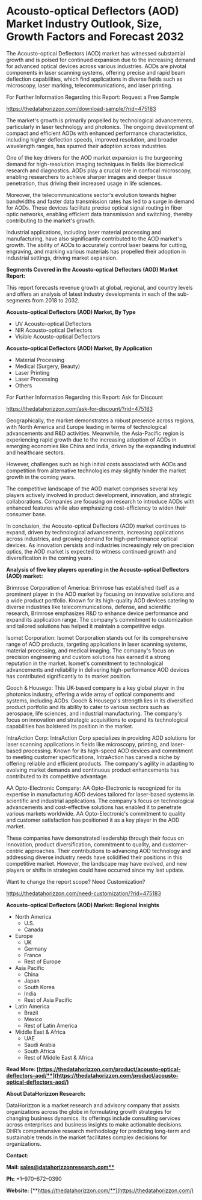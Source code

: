 ﻿# **Acousto-optical Deflectors (AOD) Market Industry Outlook, Size, Growth Factors and Forecast 2032**
The Acousto-optical Deflectors (AOD) market has witnessed substantial growth and is poised for continued expansion due to the increasing demand for advanced optical devices across various industries. AODs are pivotal components in laser scanning systems, offering precise and rapid beam deflection capabilities, which find applications in diverse fields such as microscopy, laser marking, telecommunications, and laser printing.

For Further Information Regarding this Report: Request a Free Sample

<https://thedatahorizzon.com/download-sample/?rid=475183>



The market's growth is primarily propelled by technological advancements, particularly in laser technology and photonics. The ongoing development of compact and efficient AODs with enhanced performance characteristics, including higher deflection speeds, improved resolution, and broader wavelength ranges, has spurred their adoption across industries.

One of the key drivers for the AOD market expansion is the burgeoning demand for high-resolution imaging techniques in fields like biomedical research and diagnostics. AODs play a crucial role in confocal microscopy, enabling researchers to achieve sharper images and deeper tissue penetration, thus driving their increased usage in life sciences.

Moreover, the telecommunications sector's evolution towards higher bandwidths and faster data transmission rates has led to a surge in demand for AODs. These devices facilitate precise optical signal routing in fiber optic networks, enabling efficient data transmission and switching, thereby contributing to the market's growth.

Industrial applications, including laser material processing and manufacturing, have also significantly contributed to the AOD market's growth. The ability of AODs to accurately control laser beams for cutting, engraving, and marking various materials has propelled their adoption in industrial settings, driving market expansion.

**Segments Covered in the Acousto-optical Deflectors (AOD) Market Report:**

This report forecasts revenue growth at global, regional, and country levels and offers an analysis of latest industry developments in each of the sub-segments from 2018 to 2032.

**Acousto-optical Deflectors (AOD) Market, By Type**

- UV Acousto-optical Deflectors
- NIR Acousto-optical Deflectors
- Visible Acousto-optical Deflectors

**Acousto-optical Deflectors (AOD) Market, By Application**

- Material Processing
- Medical (Surgery, Beauty)
- Laser Printing
- Laser Processing
- Others

For Further Information Regarding this Report: Ask for Discount

<https://thedatahorizzon.com/ask-for-discount/?rid=475183>

Geographically, the market demonstrates a robust presence across regions, with North America and Europe leading in terms of technological advancements and R&D activities. Meanwhile, the Asia-Pacific region is experiencing rapid growth due to the increasing adoption of AODs in emerging economies like China and India, driven by the expanding industrial and healthcare sectors.

However, challenges such as high initial costs associated with AODs and competition from alternative technologies may slightly hinder the market growth in the coming years.

The competitive landscape of the AOD market comprises several key players actively involved in product development, innovation, and strategic collaborations. Companies are focusing on research to introduce AODs with enhanced features while also emphasizing cost-efficiency to widen their consumer base.

In conclusion, the Acousto-optical Deflectors (AOD) market continues to expand, driven by technological advancements, increasing applications across industries, and growing demand for high-performance optical devices. As innovation persists and industries increasingly rely on precision optics, the AOD market is expected to witness continued growth and diversification in the coming years.

**Analysis of five key players operating in the Acousto-optical Deflectors (AOD) market:**

Brimrose Corporation of America: Brimrose has established itself as a prominent player in the AOD market by focusing on innovative solutions and a wide product portfolio. Known for its high-quality AOD devices catering to diverse industries like telecommunications, defense, and scientific research, Brimrose emphasizes R&D to enhance device performance and expand its application range. The company's commitment to customization and tailored solutions has helped it maintain a competitive edge.

Isomet Corporation: Isomet Corporation stands out for its comprehensive range of AOD products, targeting applications in laser scanning systems, material processing, and medical imaging. The company's focus on precision engineering and custom solutions has earned it a strong reputation in the market. Isomet's commitment to technological advancements and reliability in delivering high-performance AOD devices has contributed significantly to its market position.

Gooch & Housego: This UK-based company is a key global player in the photonics industry, offering a wide array of optical components and systems, including AODs. Gooch & Housego's strength lies in its diversified product portfolio and its ability to cater to various sectors such as aerospace, life sciences, and industrial manufacturing. The company's focus on innovation and strategic acquisitions to expand its technological capabilities has bolstered its position in the market.

IntraAction Corp: IntraAction Corp specializes in providing AOD solutions for laser scanning applications in fields like microscopy, printing, and laser-based processing. Known for its high-speed AOD devices and commitment to meeting customer specifications, IntraAction has carved a niche by offering reliable and efficient products. The company's agility in adapting to evolving market demands and continuous product enhancements has contributed to its competitive advantage.

AA Opto-Electronic Company: AA Opto-Electronic is recognized for its expertise in manufacturing AOD devices tailored for laser-based systems in scientific and industrial applications. The company's focus on technological advancements and cost-effective solutions has enabled it to penetrate various markets worldwide. AA Opto-Electronic's commitment to quality and customer satisfaction has positioned it as a key player in the AOD market.

These companies have demonstrated leadership through their focus on innovation, product diversification, commitment to quality, and customer-centric approaches. Their contributions to advancing AOD technology and addressing diverse industry needs have solidified their positions in this competitive market. However, the landscape may have evolved, and new players or shifts in strategies could have occurred since my last update.







Want to change the report scope? Need Customization?

<https://thedatahorizzon.com/need-customization/?rid=475183>

**Acousto-optical Deflectors (AOD) Market: Regional Insights**

- North America
  - U.S.
  - Canada
- Europe
  - UK
  - Germany
  - France
  - Rest of Europe
- Asia Pacific
  - China
  - Japan
  - South Korea
  - India
  - Rest of Asia Pacific
- Latin America
  - Brazil
  - Mexico
  - Rest of Latin America
- Middle East & Africa
  - UAE
  - Saudi Arabia
  - South Africa
  - Rest of Middle East & Africa

**Read More: [https://thedatahorizzon.com/product/acousto-optical-deflectors-aod/**](https://thedatahorizzon.com/product/acousto-optical-deflectors-aod/)**

**About DataHorizzon Research:**

DataHorizzon is a market research and advisory company that assists organizations across the globe in formulating growth strategies for changing business dynamics. Its offerings include consulting services across enterprises and business insights to make actionable decisions. DHR’s comprehensive research methodology for predicting long-term and sustainable trends in the market facilitates complex decisions for organizations.

**Contact:**

**Mail: [sales@datahorizzonresearch.com**](mailto:sales@datahorizzonresearch.com)**

**Ph:** +1–970–672–0390

**Website:** [**https://thedatahorizzon.com/**](https://thedatahorizzon.com/)



